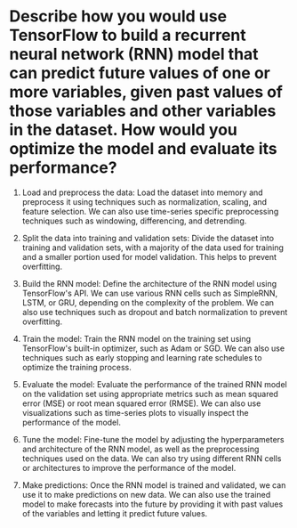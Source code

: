 # Describe how you would use TensorFlow to build a recurrent neural network (RNN) model that can predict future values of one or more variables, given past values of those variables and other variables in the dataset. How would you optimize the model and evaluate its performance?

1. Load and preprocess the data: Load the dataset into memory and preprocess it using techniques such as normalization, scaling, and feature selection. We can also use time-series specific preprocessing techniques such as windowing, differencing, and detrending.

2. Split the data into training and validation sets: Divide the dataset into training and validation sets, with a majority of the data used for training and a smaller portion used for model validation. This helps to prevent overfitting.

3. Build the RNN model: Define the architecture of the RNN model using TensorFlow's API. We can use various RNN cells such as SimpleRNN, LSTM, or GRU, depending on the complexity of the problem. We can also use techniques such as dropout and batch normalization to prevent overfitting.

4. Train the model: Train the RNN model on the training set using TensorFlow's built-in optimizer, such as Adam or SGD. We can also use techniques such as early stopping and learning rate schedules to optimize the training process.

5. Evaluate the model: Evaluate the performance of the trained RNN model on the validation set using appropriate metrics such as mean squared error (MSE) or root mean squared error (RMSE). We can also use visualizations such as time-series plots to visually inspect the performance of the model.

6. Tune the model: Fine-tune the model by adjusting the hyperparameters and architecture of the RNN model, as well as the preprocessing techniques used on the data. We can also try using different RNN cells or architectures to improve the performance of the model.

7. Make predictions: Once the RNN model is trained and validated, we can use it to make predictions on new data. We can also use the trained model to make forecasts into the future by providing it with past values of the variables and letting it predict future values.